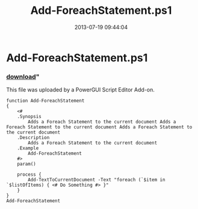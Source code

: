 ﻿---
pid:            4311
parent:         0
children:       
poster:         Anonymous
title:          Add-ForeachStatement.ps1
date:           2013-07-19 09:44:04
format:         posh
---

# Add-ForeachStatement.ps1

### [download](4311.ps1)"

This file was uploaded by a PowerGUI Script Editor Add-on.

```posh
function Add-ForeachStatement
{
    <#
    .Synopsis
        Adds a Foreach Statement to the current document Adds a Foreach Statement to the current document Adds a Foreach Statement to the current document
    .Description
        Adds a Foreach Statement to the current document
    .Example
        Add-ForeachStatement    
    #>
    param()
	
	process {
		Add-TextToCurrentDocument -Text "foreach (`$item in `$listOfItems) { <# Do Something #> }"	
	}	
}
Add-ForeachStatement
```
